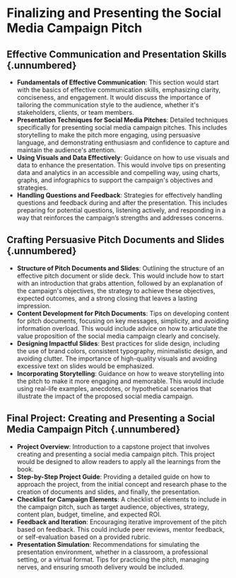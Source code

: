 # Finalizing and Presenting the Social Media Campaign Pitch

## Effective Communication and Presentation Skills {.unnumbered}
- **Fundamentals of Effective Communication**: This section would start with the basics of effective communication skills, emphasizing clarity, conciseness, and engagement. It would discuss the importance of tailoring the communication style to the audience, whether it's stakeholders, clients, or team members.
- **Presentation Techniques for Social Media Pitches**: Detailed techniques specifically for presenting social media campaign pitches. This includes storytelling to make the pitch more engaging, using persuasive language, and demonstrating enthusiasm and confidence to capture and maintain the audience's attention.
- **Using Visuals and Data Effectively**: Guidance on how to use visuals and data to enhance the presentation. This would involve tips on presenting data and analytics in an accessible and compelling way, using charts, graphs, and infographics to support the campaign's objectives and strategies.
- **Handling Questions and Feedback**: Strategies for effectively handling questions and feedback during and after the presentation. This includes preparing for potential questions, listening actively, and responding in a way that reinforces the campaign’s strengths and addresses concerns.

## Crafting Persuasive Pitch Documents and Slides {.unnumbered}
- **Structure of Pitch Documents and Slides**: Outlining the structure of an effective pitch document or slide deck. This would include how to start with an introduction that grabs attention, followed by an explanation of the campaign's objectives, the strategy to achieve these objectives, expected outcomes, and a strong closing that leaves a lasting impression.
- **Content Development for Pitch Documents**: Tips on developing content for pitch documents, focusing on key messages, simplicity, and avoiding information overload. This would include advice on how to articulate the value proposition of the social media campaign clearly and concisely.
- **Designing Impactful Slides**: Best practices for slide design, including the use of brand colors, consistent typography, minimalistic design, and avoiding clutter. The importance of high-quality visuals and avoiding excessive text on slides would be emphasized.
- **Incorporating Storytelling**: Guidance on how to weave storytelling into the pitch to make it more engaging and memorable. This would include using real-life examples, anecdotes, or hypothetical scenarios that illustrate the impact of the proposed social media campaign.

## Final Project: Creating and Presenting a Social Media Campaign Pitch {.unnumbered}
- **Project Overview**: Introduction to a capstone project that involves creating and presenting a social media campaign pitch. This project would be designed to allow readers to apply all the learnings from the book.
- **Step-by-Step Project Guide**: Providing a detailed guide on how to approach the project, from the initial concept and research phase to the creation of documents and slides, and finally, the presentation. 
- **Checklist for Campaign Elements**: A checklist of elements to include in the campaign pitch, such as target audience, objectives, strategy, content plan, budget, timeline, and expected ROI.
- **Feedback and Iteration**: Encouraging iterative improvement of the pitch based on feedback. This could include peer reviews, mentor feedback, or self-evaluation based on a provided rubric.
- **Presentation Simulation**: Recommendations for simulating the presentation environment, whether in a classroom, a professional setting, or a virtual format. Tips for practicing the pitch, managing nerves, and ensuring smooth delivery would be included.
